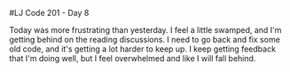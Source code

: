 #LJ Code 201 - Day 8

Today was more frustrating than yesterday. I feel a little swamped, and I'm getting behind on the reading discussions. I need to go back and fix some old code, and it's getting a lot harder to keep up. I keep getting feedback that I'm doing well, but I feel overwhelmed and like I will fall behind. 
